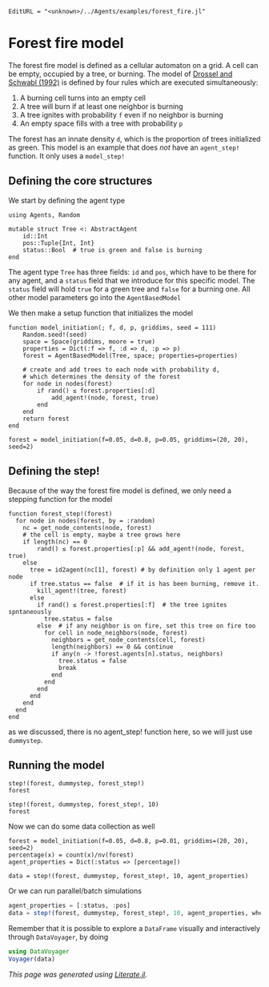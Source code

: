 ```@meta
EditURL = "<unknown>/../Agents/examples/forest_fire.jl"
```

# Forest fire model

The forest fire model is defined as a cellular automaton on a grid.
A cell can be empty, occupied by a tree, or burning.
The model of [Drossel and Schwabl (1992)](https://en.wikipedia.org/wiki/Forest-fire_model)
is defined by four rules which are executed simultaneously:

1. A burning cell turns into an empty cell
1. A tree will burn if at least one neighbor is burning
1. A tree ignites with probability `f` even if no neighbor is burning
1. An empty space fills with a tree with probability `p`

The forest has an innate density `d`, which is the proportion of trees initialized as
green.
This model is an example that does _not_ have an `agent_step!` function. It only
uses a `model_step!`

## Defining the core structures

We start by defining the agent type

```@example forest_fire
using Agents, Random

mutable struct Tree <: AbstractAgent
    id::Int
    pos::Tuple{Int, Int}
    status::Bool  # true is green and false is burning
end
```

The agent type `Tree` has three fields: `id` and `pos`, which have to be there for any agent,
and a `status` field that we introduce for this specific model.
The `status` field will hold `true` for a green tree and `false` for a burning one.
All other model parameters go into the `AgentBasedModel`

We then make a setup function that initializes the model

```@example forest_fire
function model_initiation(; f, d, p, griddims, seed = 111)
    Random.seed!(seed)
    space = Space(griddims, moore = true)
    properties = Dict(:f => f, :d => d, :p => p)
    forest = AgentBasedModel(Tree, space; properties=properties)

    # create and add trees to each node with probability d,
    # which determines the density of the forest
    for node in nodes(forest)
        if rand() ≤ forest.properties[:d]
            add_agent!(node, forest, true)
        end
    end
    return forest
end

forest = model_initiation(f=0.05, d=0.8, p=0.05, griddims=(20, 20), seed=2)
```

## Defining the step!
Because of the way the forest fire model is defined, we only need a
stepping function for the model

```@example forest_fire
function forest_step!(forest)
  for node in nodes(forest, by = :random)
    nc = get_node_contents(node, forest)
    # the cell is empty, maybe a tree grows here
    if length(nc) == 0
        rand() ≤ forest.properties[:p] && add_agent!(node, forest, true)
    else
      tree = id2agent(nc[1], forest) # by definition only 1 agent per node
      if tree.status == false  # if it is has been burning, remove it.
        kill_agent!(tree, forest)
      else
        if rand() ≤ forest.properties[:f]  # the tree ignites spntaneously
          tree.status = false
        else  # if any neighbor is on fire, set this tree on fire too
          for cell in node_neighbors(node, forest)
            neighbors = get_node_contents(cell, forest)
            length(neighbors) == 0 && continue
            if any(n -> !forest.agents[n].status, neighbors)
              tree.status = false
              break
            end
          end
        end
      end
    end
  end
end
```

as we discussed, there is no agent_step! function here, so we will just use `dummystep`.

## Running the model

```@example forest_fire
step!(forest, dummystep, forest_step!)
forest
```

```@example forest_fire
step!(forest, dummystep, forest_step!, 10)
forest
```

Now we can do some data collection as well

```@example forest_fire
forest = model_initiation(f=0.05, d=0.8, p=0.01, griddims=(20, 20), seed=2)
percentage(x) = count(x)/nv(forest)
agent_properties = Dict(:status => [percentage])

data = step!(forest, dummystep, forest_step!, 10, agent_properties)
```

Or we can run parallel/batch simulations
```julia
agent_properties = [:status, :pos]
data = step!(forest, dummystep, forest_step!, 10, agent_properties, when=when, replicates=10);
```

Remember that it is possible to explore a `DataFrame` visually and interactively
through `DataVoyager`, by doing
```julia
using DataVoyager
Voyager(data)
```

*This page was generated using [Literate.jl](https://github.com/fredrikekre/Literate.jl).*

